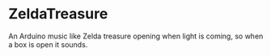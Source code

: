 # ZeldaTreasure
An Arduino music like Zelda treasure opening when light is coming, so when a box is open it sounds.
